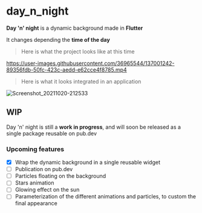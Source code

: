 # day_n_night

**Day 'n' night** is a dynamic background made in **Flutter**

It changes depending the **time of the day**

> Here is what the project looks like at this time

https://user-images.githubusercontent.com/36965544/137001242-89356fdb-50fc-423c-aedd-e62cce4f8785.mp4

> Here is what it looks integrated in an application

![Screenshot_20211020-212533](https://user-images.githubusercontent.com/36965544/139048524-fa1b71d2-ceaf-4520-8fa1-496eba8fbb07.jpg)

## WIP

Day 'n' night is still a **work in progress**, and will soon be released as a single package reusable on pub.dev

### Upcoming features

 - [x] Wrap the dynamic background in a single reusable widget
 - [ ] Publication on pub.dev
 - [ ] Particles floating on the background
 - [ ] Stars animation
 - [ ] Glowing effect on the sun
 - [ ] Parameterization of the different animations and particles, to custom the final appearance
